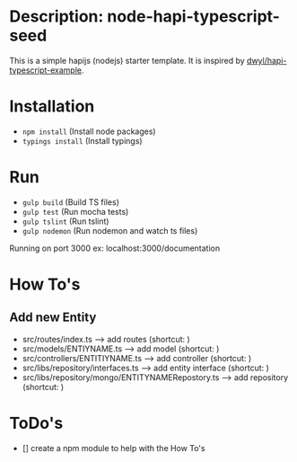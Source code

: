 # Description: node-hapi-typescript-seed

This is a simple hapijs (nodejs) starter template.
It is inspired by [dwyl/hapi-typescript-example](https://github.com/dwyl/hapi-typescript-example/tree/master/src).

# Installation

* ```npm install``` (Install node packages)
* ```typings install``` (Install typings)

# Run

* ```gulp build``` (Build TS files)
* ```gulp test``` (Run mocha tests)
* ```gulp tslint``` (Run tslint)
* ```gulp nodemon``` (Run nodemon and watch ts files)

Running on port 3000 ex: localhost:3000/documentation

# How To's

## Add new Entity
* src/routes/index.ts --> add routes (shortcut: )
* src/models/ENTIYNAME.ts --> add model (shortcut: )
* src/controllers/ENTITIYNAME.ts --> add controller (shortcut: )
* src/libs/repository/interfaces.ts --> add entity interface (shortcut: )
* src/libs/repository/mongo/ENTITYNAMERepostory.ts --> add repository (shortcut: )

# ToDo's
- [] create a npm module to help with the How To's
